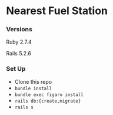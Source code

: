 # Nearest Fuel Station

### Versions

Ruby 2.7.4

Rails 5.2.6

### Set Up

- Clone this repo
- `bundle install`
- `bundle exec figaro install`
- `rails db:{create,migrate}`
- `rails s`
